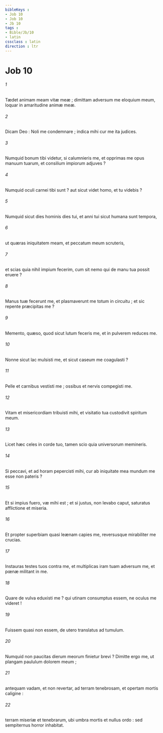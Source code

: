 ```yaml
---
bibleKeys : 
- Job 10
- Job 10
- Jb 10
tags : 
- Bible/Jb/10
- latin
cssclass : latin
direction : ltr
---
```


# Job 10

###### 1
Tædet animam meam vitæ meæ ; dimittam adversum me eloquium meum, loquar in amaritudine animæ meæ.
###### 2
Dicam Deo : Noli me condemnare ; indica mihi cur me ita judices.
###### 3
Numquid bonum tibi videtur, si calumnieris me, et opprimas me opus manuum tuarum, et consilium impiorum adjuves ?
###### 4
Numquid oculi carnei tibi sunt ? aut sicut videt homo, et tu videbis ?
###### 5
Numquid sicut dies hominis dies tui, et anni tui sicut humana sunt tempora,
###### 6
ut quæras iniquitatem meam, et peccatum meum scruteris,
###### 7
et scias quia nihil impium fecerim, cum sit nemo qui de manu tua possit eruere ?
###### 8
Manus tuæ fecerunt me, et plasmaverunt me totum in circuitu ; et sic repente præcipitas me ?
###### 9
Memento, quæso, quod sicut lutum feceris me, et in pulverem reduces me.
###### 10
Nonne sicut lac mulsisti me, et sicut caseum me coagulasti ?
###### 11
Pelle et carnibus vestisti me ; ossibus et nervis compegisti me.
###### 12
Vitam et misericordiam tribuisti mihi, et visitatio tua custodivit spiritum meum.
###### 13
Licet hæc celes in corde tuo, tamen scio quia universorum memineris.
###### 14
Si peccavi, et ad horam pepercisti mihi, cur ab iniquitate mea mundum me esse non pateris ?
###### 15
Et si impius fuero, væ mihi est ; et si justus, non levabo caput, saturatus afflictione et miseria.
###### 16
Et propter superbiam quasi leænam capies me, reversusque mirabiliter me crucias.
###### 17
Instauras testes tuos contra me, et multiplicas iram tuam adversum me, et pœnæ militant in me.
###### 18
Quare de vulva eduxisti me ? qui utinam consumptus essem, ne oculus me videret !
###### 19
Fuissem quasi non essem, de utero translatus ad tumulum.
###### 20
Numquid non paucitas dierum meorum finietur brevi ? Dimitte ergo me, ut plangam paululum dolorem meum ;
###### 21
antequam vadam, et non revertar, ad terram tenebrosam, et opertam mortis caligine :
###### 22
terram miseriæ et tenebrarum, ubi umbra mortis et nullus ordo : sed sempiternus horror inhabitat.
